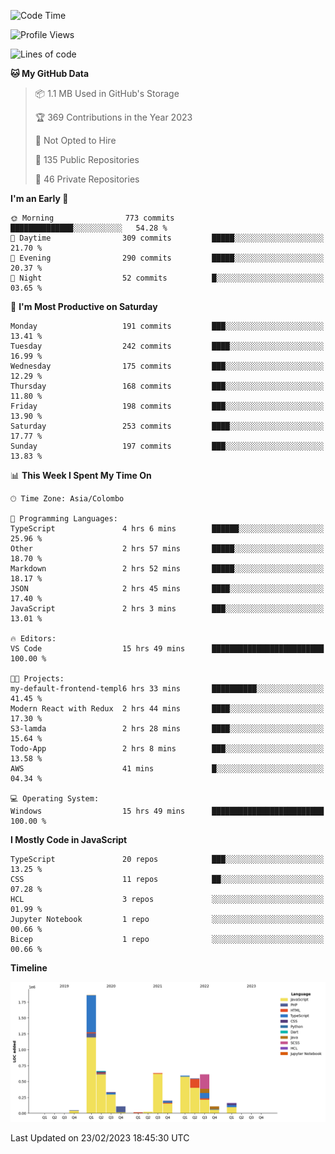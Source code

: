 
<!--START_SECTION:waka-->
![Code Time](http://img.shields.io/badge/Code%20Time-905%20hrs%2055%20mins-blue)

![Profile Views](http://img.shields.io/badge/Profile%20Views-1-blue)

![Lines of code](https://img.shields.io/badge/From%20Hello%20World%20I%27ve%20Written-5.9%20million%20lines%20of%20code-blue)

**🐱 My GitHub Data** 

> 📦 1.1 MB Used in GitHub's Storage 
 > 
> 🏆 369 Contributions in the Year 2023
 > 
> 🚫 Not Opted to Hire
 > 
> 📜 135 Public Repositories 
 > 
> 🔑 46 Private Repositories 
 > 
**I'm an Early 🐤** 

```text
🌞 Morning                773 commits         ██████████████░░░░░░░░░░░   54.28 % 
🌆 Daytime                309 commits         █████░░░░░░░░░░░░░░░░░░░░   21.70 % 
🌃 Evening                290 commits         █████░░░░░░░░░░░░░░░░░░░░   20.37 % 
🌙 Night                  52 commits          █░░░░░░░░░░░░░░░░░░░░░░░░   03.65 % 
```
📅 **I'm Most Productive on Saturday** 

```text
Monday                   191 commits         ███░░░░░░░░░░░░░░░░░░░░░░   13.41 % 
Tuesday                  242 commits         ████░░░░░░░░░░░░░░░░░░░░░   16.99 % 
Wednesday                175 commits         ███░░░░░░░░░░░░░░░░░░░░░░   12.29 % 
Thursday                 168 commits         ███░░░░░░░░░░░░░░░░░░░░░░   11.80 % 
Friday                   198 commits         ███░░░░░░░░░░░░░░░░░░░░░░   13.90 % 
Saturday                 253 commits         ████░░░░░░░░░░░░░░░░░░░░░   17.77 % 
Sunday                   197 commits         ███░░░░░░░░░░░░░░░░░░░░░░   13.83 % 
```


📊 **This Week I Spent My Time On** 

```text
🕑︎ Time Zone: Asia/Colombo

💬 Programming Languages: 
TypeScript               4 hrs 6 mins        ██████░░░░░░░░░░░░░░░░░░░   25.96 % 
Other                    2 hrs 57 mins       █████░░░░░░░░░░░░░░░░░░░░   18.70 % 
Markdown                 2 hrs 52 mins       █████░░░░░░░░░░░░░░░░░░░░   18.17 % 
JSON                     2 hrs 45 mins       ████░░░░░░░░░░░░░░░░░░░░░   17.40 % 
JavaScript               2 hrs 3 mins        ███░░░░░░░░░░░░░░░░░░░░░░   13.01 % 

🔥 Editors: 
VS Code                  15 hrs 49 mins      █████████████████████████   100.00 % 

🐱‍💻 Projects: 
my-default-frontend-templ6 hrs 33 mins       ██████████░░░░░░░░░░░░░░░   41.45 % 
Modern React with Redux  2 hrs 44 mins       ████░░░░░░░░░░░░░░░░░░░░░   17.30 % 
S3-lamda                 2 hrs 28 mins       ████░░░░░░░░░░░░░░░░░░░░░   15.64 % 
Todo-App                 2 hrs 8 mins        ███░░░░░░░░░░░░░░░░░░░░░░   13.58 % 
AWS                      41 mins             █░░░░░░░░░░░░░░░░░░░░░░░░   04.34 % 

💻 Operating System: 
Windows                  15 hrs 49 mins      █████████████████████████   100.00 % 
```

**I Mostly Code in JavaScript** 

```text
TypeScript               20 repos            ███░░░░░░░░░░░░░░░░░░░░░░   13.25 % 
CSS                      11 repos            ██░░░░░░░░░░░░░░░░░░░░░░░   07.28 % 
HCL                      3 repos             ░░░░░░░░░░░░░░░░░░░░░░░░░   01.99 % 
Jupyter Notebook         1 repo              ░░░░░░░░░░░░░░░░░░░░░░░░░   00.66 % 
Bicep                    1 repo              ░░░░░░░░░░░░░░░░░░░░░░░░░   00.66 % 
```



**Timeline**

![Lines of Code chart](https://raw.githubusercontent.com/ccweerasinghe1994/ccweerasinghe1994/master/assets/bar_graph.png)


 Last Updated on 23/02/2023 18:45:30 UTC
<!--END_SECTION:waka-->
